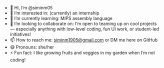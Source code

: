 - 👋 Hi, I’m @siminm05
- 👀 I’m interested in: (currently) an internship
- 🌱 I’m currently learning: MIPS assembly language
- 💞️ I’m looking to collaborate on: I’m open to teaming up on cool projects — especially anything with low-level coding, fun UI work, or student-led initiatives!
- 📫 How to reach me: siminm1905@gmail.com or DM me here on GitHub
- 😄 Pronouns: she/her
- ⚡ Fun fact: I like growing fruits and veggies in my garden when I’m not coding!

<!---
siminm05/siminm05 is a ✨ special ✨ repository because its `README.md` (this file) appears on your GitHub profile.
You can click the Preview link to take a look at your changes.
--->
